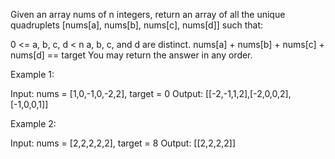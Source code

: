 Given an array nums of n integers, return an array of all the unique quadruplets [nums[a], nums[b], nums[c], nums[d]] such that:

0 <= a, b, c, d < n
a, b, c, and d are distinct.
nums[a] + nums[b] + nums[c] + nums[d] == target
You may return the answer in any order.

 

Example 1:

Input: nums = [1,0,-1,0,-2,2], target = 0
Output: [[-2,-1,1,2],[-2,0,0,2],[-1,0,0,1]]

Example 2:

Input: nums = [2,2,2,2,2], target = 8
Output: [[2,2,2,2]]
